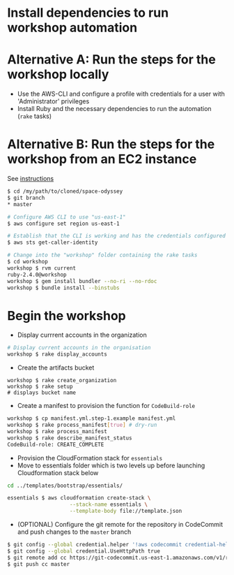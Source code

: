Install dependencies to run workshop automation
====

Alternative A: Run the steps for the workshop locally 
=====

- Use the AWS-CLI and configure a profile with credentials for a user with 'Administrator' privileges
- Install Ruby and the necessary dependencies to run the automation (```rake``` tasks) 
 
Alternative B: Run the steps for the workshop from an EC2 instance
=====
   
See [instructions](launch_instance.md)

```bash
$ cd /my/path/to/cloned/space-odyssey
$ git branch
* master

# Configure AWS CLI to use "us-east-1"
$ aws configure set region us-east-1

# Establish that the CLI is working and has the credentials configured
$ aws sts get-caller-identity

# Change into the "workshop" folder containing the rake tasks
$ cd workshop
workshop $ rvm current
ruby-2.4.0@workshop
workshop $ gem install bundler --no-ri --no-rdoc
workshop $ bundle install --binstubs
```

Begin the workshop
====

- Display currrent accounts in the organization

```bash
# Display current accounts in the organisation
workshop $ rake display_accounts

```
- Create the artifacts bucket

```
workshop $ rake create_organization
workshop $ rake setup
# displays bucket name

```

- Create a manifest to provision the function for ```CodeBuild-role```

```bash
workshop $ cp manifest.yml.step-1.example manifest.yml
workshop $ rake process_manifest[true] # dry-run
workshop $ rake process_manifest
workshop $ rake describe_manifest_status
CodeBuild-role: CREATE_COMPLETE
```

- Provision the CloudFormation stack for ```essentials```
- Move to essentials folder which is two levels up before launching Cloudformation stack below

```bash
cd ../templates/bootstrap/essentials/
```

```bash
essentials $ aws cloudformation create-stack \
                    --stack-name essentials \
                    --template-body file://template.json
```

- (OPTIONAL) Configure the git remote for the repository in CodeCommit and push changes to the ```master``` branch

```bash
$ git config --global credential.helper '!aws codecommit credential-helper $@'
$ git config --global credential.UseHttpPath true
$ git remote add cc https://git-codecommit.us-east-1.amazonaws.com/v1/repos/space-odyssey
$ git push cc master
```
